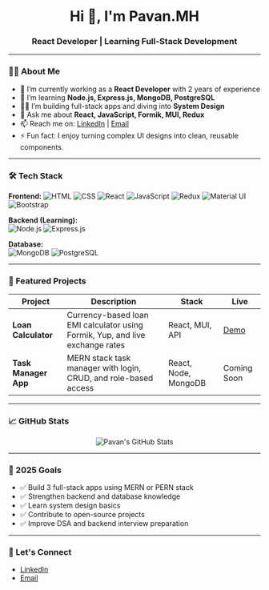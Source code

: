 <h1 align="center">Hi 👋, I'm Pavan.MH</h1>
<h3 align="center">React Developer | Learning Full-Stack Development</h3>

---

### 🧑‍💻 About Me

- 🔭 I’m currently working as a **React Developer** with 2 years of experience  
- 🌱 I’m learning **Node.js, Express.js, MongoDB, PostgreSQL**  
- 👨‍💻 I’m building full-stack apps and diving into **System Design**  
- 💬 Ask me about **React, JavaScript, Formik, MUI, Redux**  
- 📫 Reach me on: [LinkedIn](https://www.linkedin.com/in/pavan-m-h-434695292/) | [Email](mailto:pavanmh935@gmail.com)  
- ⚡ Fun fact: I enjoy turning complex UI designs into clean, reusable components.

---

### 🛠️ Tech Stack

**Frontend:** 
![HTML](https://img.shields.io/badge/-HTML5-E34F26?style=flat-square&logo=html5&logoColor=white)
![CSS](https://img.shields.io/badge/-CSS3-1572B6?style=flat-square&logo=css3)
![React](https://img.shields.io/badge/-React-61DAFB?style=flat-square&logo=react)
![JavaScript](https://img.shields.io/badge/-JavaScript-F7DF1E?style=flat-square&logo=javascript)
![Redux](https://img.shields.io/badge/-Redux-764ABC?style=flat-square&logo=redux)
![Material UI](https://img.shields.io/badge/-MUI-007FFF?style=flat-square&logo=mui)
![Bootstrap](https://img.shields.io/badge/-Bootstrap-563D7C?style=flat-square&logo=bootstrap)

**Backend (Learning):**  
![Node.js](https://img.shields.io/badge/-Node.js-339933?style=flat-square&logo=node.js)
![Express.js](https://img.shields.io/badge/-Express.js-000000?style=flat-square&logo=express)

**Database:**  
![MongoDB](https://img.shields.io/badge/-MongoDB-47A248?style=flat-square&logo=mongodb)
![PostgreSQL](https://img.shields.io/badge/-PostgreSQL-336791?style=flat-square&logo=postgresql)

---

### 📌 Featured Projects

| Project | Description | Stack | Live |
|--------|-------------|-------|------|
| **Loan Calculator** | Currency-based loan EMI calculator using Formik, Yup, and live exchange rates | React, MUI, API | [Demo](https://loan-emi-calculator-seven.vercel.app/) |
| **Task Manager App** | MERN stack task manager with login, CRUD, and role-based access | React, Node, MongoDB | Coming Soon |

---

### 📈 GitHub Stats

<p align="center">
  <img src="https://github-readme-stats.vercel.app/api?username=Pavan1122001&show_icons=true&theme=radical" alt="Pavan's GitHub Stats" />
  <br/>
<!--   <img src="https://github-readme-streak-stats.herokuapp.com/?user=Pavan1122001&theme=radical" alt="GitHub Streak" /> -->
</p>

---

### 🎯 2025 Goals
- ✅ Build 3 full-stack apps using MERN or PERN stack  
- ✅ Strengthen backend and database knowledge  
- ✅ Learn system design basics  
- ✅ Contribute to open-source projects  
- ✅ Improve DSA and backend interview preparation

---

### 🤝 Let's Connect

- [LinkedIn](https://www.linkedin.com/in/pavan-m-h-434695292/)
- [Email](pavanmh935@gmail.com)
